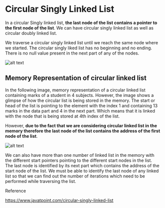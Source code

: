 # Circular Singly Linked List

In a circular Singly linked list, **the last node of the list contains a pointer to the first node of the list**. We can have circular singly linked list as well as circular doubly linked list.

We traverse a circular singly linked list until we reach the same node where we started. The circular singly liked list has no beginning and no ending. There is no null value present in the next part of any of the nodes.

![alt text](https://static.javatpoint.com/ds/images/circular-singly-linked-list.png)

## Memory Representation of circular linked list

In the following image, memory representation of a circular linked list containing marks of a student in 4 subjects. However, the image shows a glimpse of how the circular list is being stored in the memory. The start or head of the list is pointing to the element with the index 1 and containing 13 marks in the data part and 4 in the next part. Which means that it is linked with the node that is being stored at 4th index of the list.

However, **due to the fact that we are considering circular linked list in the memory therefore the last node of the list contains the address of the first node of the list**.

![alt text](https://static.javatpoint.com/ds/images/memory-representation-circular-singly-linked-list.png)

We can also have more than one number of linked list in the memory with the different start pointers pointing to the different start nodes in the list. The last node is identified by its next part which contains the address of the start node of the list. We must be able to identify the last node of any linked list so that we can find out the number of iterations which need to be performed while traversing the list.

Reference

https://www.javatpoint.com/circular-singly-linked-list
